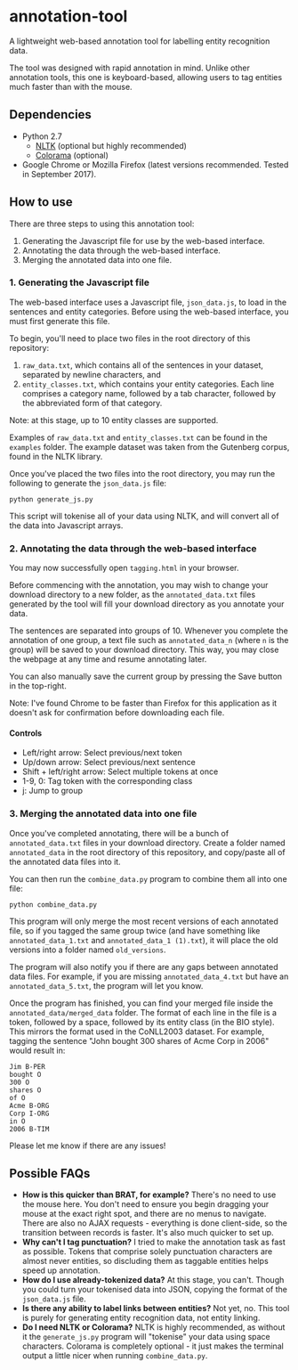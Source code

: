 # annotation-tool

A lightweight web-based annotation tool for labelling entity recognition data.

The tool was designed with rapid annotation in mind. Unlike other annotation tools, this one is keyboard-based, allowing users to tag entities much faster than with the mouse. 

## Dependencies

- Python 2.7
	- [NLTK](http://www.nltk.org/) (optional but highly recommended)
	- [Colorama](https://pypi.python.org/pypi/colorama) (optional)
- Google Chrome or Mozilla Firefox (latest versions recommended. Tested in September 2017).

## How to use

There are three steps to using this annotation tool:

1. Generating the Javascript file for use by the web-based interface.
2. Annotating the data through the web-based interface.
3. Merging the annotated data into one file.

### 1. Generating the Javascript file

The web-based interface uses a Javascript file, `json_data.js`, to load in the sentences and entity categories. Before using the web-based interface, you must first generate this file.

To begin, you'll need to place two files in the root directory of this repository:

1. `raw_data.txt`, which contains all of the sentences in your dataset, separated by newline characters, and
2. `entity_classes.txt`, which contains your entity categories. Each line comprises a category name, followed by a tab character, followed by the abbreviated form of that category.

Note: at this stage, up to 10 entity classes are supported.

Examples of `raw_data.txt` and `entity_classes.txt` can be found in the `examples` folder. The example dataset was taken from the Gutenberg corpus, found in the NLTK library.

Once you've placed the two files into the root directory, you may run the following to generate the `json_data.js` file:

    python generate_js.py
    
This script will tokenise all of your data using NLTK, and will convert all of the data into Javascript arrays.
    
### 2. Annotating the data through the web-based interface

You may now successfully open `tagging.html` in your browser.

Before commencing with the annotation, you may wish to change your download directory to a new folder, as the `annotated_data.txt` files generated by the tool will fill your download directory as you annotate your data.

The sentences are separated into groups of 10. Whenever you complete the annotation of one group, a text file such as `annotated_data_n` (where `n` is the group) will be saved to your download directory. This way, you may close the webpage at any time and resume annotating later.

You can also manually save the current group by pressing the Save button in the top-right.

Note: I've found Chrome to be faster than Firefox for this application as it doesn't ask for confirmation before downloading each file.

#### Controls

- Left/right arrow: Select previous/next token
- Up/down arrow: Select previous/next sentence
- Shift + left/right arrow: Select multiple tokens at once
- 1-9, 0: Tag token with the corresponding class
- j: Jump to group

### 3. Merging the annotated data into one file

Once you've completed annotating, there will be a bunch of `annotated_data.txt` files in your download directory. Create a folder named `annotated_data` in the root directory of this repository, and copy/paste all of the annotated data files into it.

You can then run the `combine_data.py` program to combine them all into one file:

    python combine_data.py
    
This program will only merge the most recent versions of each annotated file, so if you tagged the same group twice (and have something like `annotated_data_1.txt` and `annotated_data_1 (1).txt`), it will place the old versions into a folder named `old_versions`.

The program will also notify you if there are any gaps between annotated data files. For example, if you are missing `annotated_data_4.txt` but have an `annotated_data_5.txt`, the program will let you know.

Once the program has finished, you can find your merged file inside the `annotated_data/merged_data` folder. The format of each line in the file is a token, followed by a space, followed by its entity class (in the BIO style). This mirrors the format used in the CoNLL2003 dataset. For example, tagging the sentence "John bought 300 shares of Acme Corp in 2006" would result in:

    Jim B-PER
    bought O
    300 O
    shares O
    of O
    Acme B-ORG
    Corp I-ORG
    in O
    2006 B-TIM

Please let me know if there are any issues!

## Possible FAQs

- **How is this quicker than BRAT, for example?** There's no need to use the mouse here. You don't need to ensure you begin dragging your mouse at the exact right spot, and there are no menus to navigate. There are also no AJAX requests - everything is done client-side, so the transition between records is faster. It's also much quicker to set up.
- **Why can't I tag punctuation?** I tried to make the annotation task as fast as possible. Tokens that comprise solely punctuation characters are almost never entities, so discluding them as taggable entities helps speed up annotation.
- **How do I use already-tokenized data?** At this stage, you can't. Though you could turn your tokenised data into JSON, copying the format of the `json_data.js` file.
- **Is there any ability to label links between entities?** Not yet, no. This tool is purely for generating entity recognition data, not entity linking.
- **Do I need NLTK or Colorama?** NLTK is highly recommended, as without it the `generate_js.py` program will "tokenise" your data using space characters. Colorama is completely optional - it just makes the terminal output a little nicer when running `combine_data.py`.
